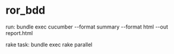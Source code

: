 # ror_bdd
run: bundle exec cucumber --format summary --format html --out report.html


rake task: bundle exec rake parallel
